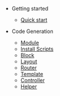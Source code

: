 * Getting started

  * [Quick start](quickstart.md)
  
* Code Generation
  
  * [Module](module_generation.md)
  * [Install Scripts](install_scripts.md)
  * [Block](block.md)
  * [Layout](layout.md)
  * [Router](router.md)
  * [Template](template.md)
  * [Controller](controller.md)
  * [Helper](helper.md)